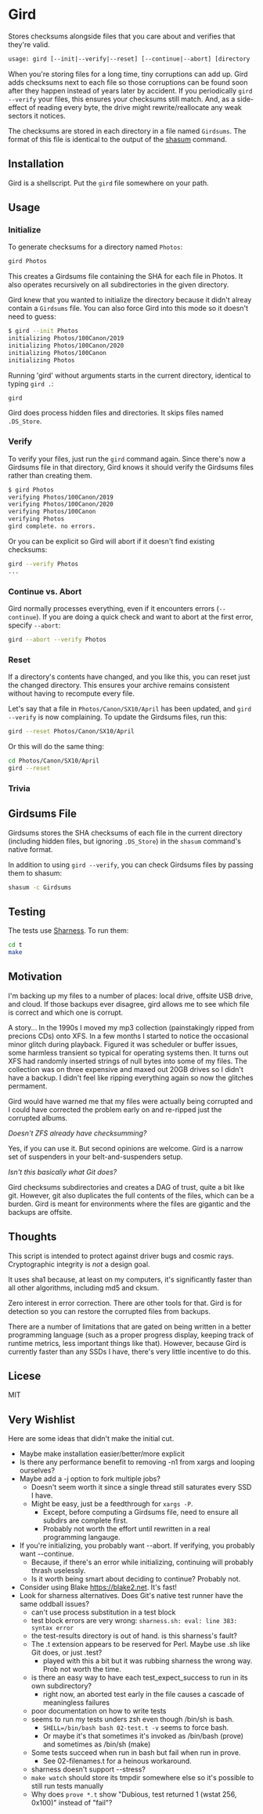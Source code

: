 # Gird

Stores checksums alongside files that you care about and verifies
that they're valid.

```txt
usage: gird [--init|--verify|--reset] [--continue|--abort] [directory ...]
```

When you're storing files for a long time, tiny corruptions can add up.
Gird adds checksums next to each file so those corruptions can be found
soon after they happen instead of years later by accident. If you periodically
`gird --verify` your files, this ensures your checksums still match.
And, as a side-effect of reading every byte, the drive might rewrite/reallocate
any weak sectors it notices.

The checksums are stored in each directory in a file named `Girdsums`.
The format of this file is identical to the output of the
[shasum](https://metacpan.org/release/Digest-SHA/source/shasum) command.

## Installation

Gird is a shellscript. Put the `gird` file somewhere on your path.

## Usage

### Initialize

To generate checksums for a directory named `Photos`:

```bash
gird Photos
```

This creates a Girdsums file containing the SHA for each file in Photos.
It also operates recursively on all subdirectories in the given directory.

Gird knew that you wanted to initialize the directory because it didn't
alreay contain a `Girdsums` file. You can also force Gird into this mode
so it doesn't need to guess:


```bash
$ gird --init Photos
initializing Photos/100Canon/2019
initializing Photos/100Canon/2020
initializing Photos/100Canon
initializing Photos
```

Running 'gird' without arguments starts in the current directory, identical to typing `gird .`:

```bash
gird
```

Gird does process hidden files and directories. It skips files named `.DS_Store`.

### Verify

To verify your files, just run the `gird` command again.
Since there's now a Girdsums file in that directory, Gird knows it should
verify the Girdsums files rather than creating them.

```bash
$ gird Photos
verifying Photos/100Canon/2019
verifying Photos/100Canon/2020
verifying Photos/100Canon
verifying Photos
gird complete. no errors.
```

Or you can be explicit so Gird will abort if it doesn't find existing checksums:

```bash
gird --verify Photos
...
```

### Continue vs. Abort

Gird normally processes everything, even if it encounters errors (`--continue`).
If you are doing a quick check and want to abort at the first error, specify `--abort`:

```bash
gird --abort --verify Photos
```

### Reset

If a directory's contents have changed, and you like this, you can reset
just the changed directory.
This ensures your archive remains consistent without having to recompute
every file.

Let's say that a file in `Photos/Canon/SX10/April` has been updated, and
`gird --verify` is now complaining.
To update the Girdsums files, run this:

```bash
gird --reset Photos/Canon/SX10/April
```

Or this will do the same thing:

```bash
cd Photos/Canon/SX10/April
gird --reset
```

### Trivia


## Girdsums File

Girdsums stores the SHA checksums of each file in the current directory (including hidden files, but ignoring `.DS_Store`) in the `shasum` command's native format.

In addition to using `gird --verify`, you can check Girdsums files by passing them to shasum:

```bash
shasum -c Girdsums
```

## Testing

The tests use [Sharness](https://github.com/chriscool/sharness). To run them:

```bash
cd t
make
```

## Motivation

I'm backing up my files to a number of places: local drive, offsite USB drive, and cloud.
If those backups ever disagree, gird allows me to see which file is correct and
which one is corrupt.

A story... In the 1990s I moved my mp3 collection (painstakingly ripped from precions CDs) onto XFS.
In a few months I started to notice the occasional minor glitch during playback.
Figured it was scheduler or buffer issues, some harmless transient so typical for operating systems then.
It turns out XFS had randomly inserted strings of null bytes into some of my files.
The collection was on three expensive and maxed out 20GB drives so I didn't have a backup.
I didn't feel like ripping everything again so now the glitches permament.

Gird would have warned me that my files were actually being corrupted and I could have
corrected the problem early on and re-ripped just the corrupted albums.

_Doesn't ZFS already have checksumming?_

Yes, if you can use it. But second opinions are welcome.
Gird is a narrow set of suspenders in your belt-and-suspenders setup.

_Isn't this basically what Git does?_

Gird checksums subdirectories and creates a DAG of trust, quite a bit like git.
However, git also duplicates the full contents of the files, which can be a burden.
Gird is meant for environments where the files are gigantic and the backups are offsite.

## Thoughts

This script is intended to protect against driver bugs and cosmic rays.
Cryptographic integrity is _not_ a design goal.

It uses sha1 because, at least on my computers, it's significantly faster than all other algorithms,
including md5 and cksum.

Zero interest in error correction. There are other tools for that.
Gird is for detection so you can restore the corrupted files from backups.

There are a number of limitations that are gated on being written in a better programming language (such as a proper progress display, keeping track of runtime metrics, less important things like that). However, because Gird is currently faster than any SSDs I have, there's very little incentive to do this.

## Licese

MIT

## Very Wishlist

Here are some ideas that didn't make the initial cut.

* Maybe make installation easier/better/more explicit
* Is there any performance benefit to removing -n1 from xargs and looping ourselves?
* Maybe add a -j option to fork multiple jobs?
  * Doesn't seem worth it since a single thread still saturates every SSD I have.
  * Might be easy, just be a feedthrough for `xargs -P`.
    * Except, before computing a Girdsums file, need to ensure all subdirs are complete first.
    * Probably not worth the effort until rewritten in a real programming langauge.
* If you're initializing, you probably want --abort. If verifying, you probably want --continue.
  * Because, if there's an error while initializing, continuing will probably thrash uselessly.
  * Is it worth being smart about deciding to continue? Probably not.
* Consider using Blake https://blake2.net. It's fast!
* Look for sharness alternatives. Does Git's native test runner have the same oddball issues?
  * can't use process substitution in a test block
  * test block errors are very wrong: `sharness.sh: eval: line 383: syntax error`
  * the test-results directory is out of hand. is this sharness's fault?
  * The .t extension appears to be reserved for Perl. Maybe use .sh like Git does, or just .test?
    * played with this a bit but it was rubbing sharness the wrong way. Prob not worth the time.
  * is there an easy way to have each test_expect_success to run in its own subdirectory?
    * right now, an aborted test early in the file causes a cascade of meaningless failures
  * poor documentation on how to write tests
  * seems to run my tests unders zsh even though /bin/sh is bash.
    * `SHELL=/bin/bash bash 02-test.t -v` seems to force bash.
    * Or maybe it's that sometimes it's invoked as /bin/bash (prove) and sometimes as /bin/sh (make)
  * Some tests succeed when run in bash but fail when run in prove.
    * See 02-filenames.t for a heinous workaround.
  * sharness doesn't support --stress?
  * `make watch` should store its tmpdir somewhere else so it's possible to still run tests manually
  * Why does `prove *.t` show "Dubious, test returned 1 (wstat 256, 0x100)" instead of "fail"?
